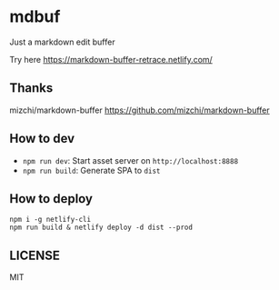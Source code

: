 # mdbuf

Just a markdown edit buffer

Try here https://markdown-buffer-retrace.netlify.com/

## Thanks

mizchi/markdown-buffer
https://github.com/mizchi/markdown-buffer

## How to dev

- `npm run dev`: Start asset server on `http://localhost:8888`
- `npm run build`: Generate SPA to `dist`

## How to deploy

```
npm i -g netlify-cli
npm run build & netlify deploy -d dist --prod
```

## LICENSE

MIT
